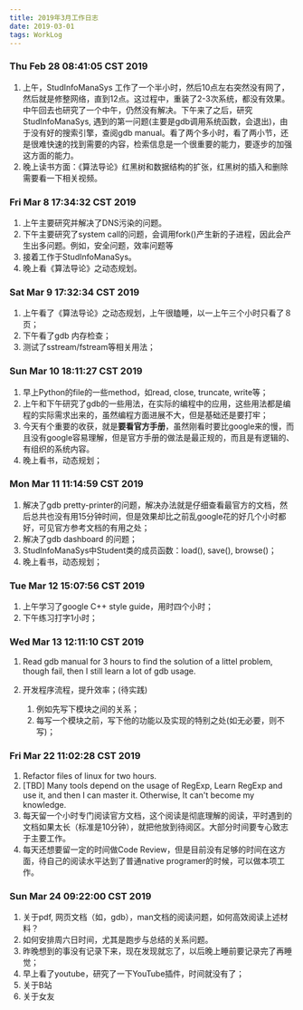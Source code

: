 ```yaml
---
title: 2019年3月工作日志
date: 2019-03-01
tags: WorkLog
---
```

### Thu Feb 28 08:41:05 CST 2019
1. 上午，StudInfoManaSys 工作了一个半小时，然后10点左右突然没有网了，然后就是修整网络，直到12点。这过程中，重装了2-3次系统，都没有效果。中午回去也研究了一个中午，仍然没有解决。下午来了之后，研究StudInfoManaSys, 遇到的第一问题(主要是gdb调用系统函数，会退出)，由于没有好的搜索引擎，查阅gdb manual。看了两个多小时，看了两小节，还是很难快速的找到需要的内容，检索信息是一个很重要的能力，要逐步的加强这方面的能力。
2. 晚上读书方面：《算法导论》红黑树和数据结构的扩张，红黑树的插入和删除需要看一下相关视频。


### Fri Mar  8 17:34:32 CST 2019

1. 上午主要研究并解决了DNS污染的问题。
2. 下午主要研究了system call的问题，会调用fork()产生新的子进程，因此会产生出多问题。例如，安全问题，效率问题等
3. 接着工作于StudInfoManaSys。
4. 晚上看《算法导论》之动态规划。


### Sat Mar  9 17:32:34 CST 2019

1. 上午看了《算法导论》之动态规划，上午很瞌睡，以一上午三个小时只看了８页；
2. 下午看了gdb 内存检查；
3. 测试了sstream/fstream等相关用法；

### Sun Mar 10 18:11:27 CST 2019

1. 早上Python的file的一些method，如read, close, truncate, write等；
2. 上午和下午研究了gdb的一些用法，在实际的编程中的应用，这些用法都是编程的实际需求出来的，虽然编程方面进展不大，但是基础还是要打牢；
3. 今天有个重要的收获，就是**要看官方手册**，虽然刚看时要比google来的慢，而且没有google容易理解，但是官方手册的做法是最正规的，而且是有逻辑的、有组织的系统内容。
4. 晚上看书，动态规划；

### Mon Mar 11 11:14:59 CST 2019

1. 解决了gdb pretty-printer的问题，解决办法就是仔细查看最官方的文档，然后总共也没有用15分钟时间，但是效果却比之前乱google花的好几个小时都好，可见官方参考文档的有用之处；
2. 解决了gdb dashboard 的问题；
3. StudInfoManaSys中Student类的成员函数：load(), save(), browse()；
4. 晚上看书，动态规划；

### Tue Mar 12 15:07:56 CST 2019

1. 上午学习了google C++ style guide，用时四个小时；
2. 下午练习打字1小时；

### Wed Mar 13 12:11:10 CST 2019

1. Read gdb manual for 3 hours to find the solution of a littel problem, though fail, then I still learn a lot of gdb usage. 

2. 开发程序流程，提升效率；(待实践)
	1. 例如先写下模块之间的关系；
	2. 每写一个模块之前，写下他的功能以及实现的特别之处(如无必要，则不写)；

### Fri Mar 22 11:02:28 CST 2019

1. Refactor files of linux for two hours. 
2. [TBD] Many tools depend on the usage of RegExp, Learn RegExp and use it, and then I can master it. Otherwise, It can't become my knowledge.
3. 每天留一个小时专门阅读官方文档，这个阅读是彻底理解的阅读，平时遇到的文档如果太长（标准是10分钟），就把他放到待阅区。大部分时间要专心致志于主要工作。
4. 每天还想要留一定的时间做Code Review，但是目前没有足够的时间在这方面，待自己的阅读水平达到了普通native programer的时候，可以做本项工作。

### Sun Mar 24 09:22:00 CST 2019

1. 关于pdf, 网页文档（如，gdb），man文档的阅读问题，如何高效阅读上述材料？
2. 如何安排周六日时间，尤其是跑步与总结的关系问题。
3. 昨晚想到的事没有记录下来，现在发现就忘了，以后晚上睡前要记录完了再睡觉；
4. 早上看了youtube，研究了一下YouTube插件，时间就没有了；
5. 关于B站
6. 关于女友
